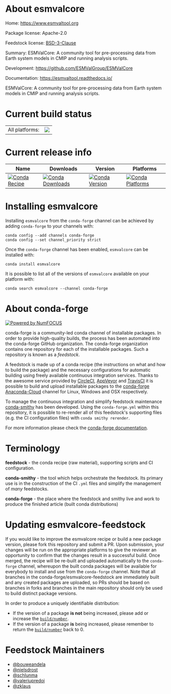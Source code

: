 About esmvalcore
================

Home: https://www.esmvaltool.org

Package license: Apache-2.0

Feedstock license: [BSD-3-Clause](https://github.com/conda-forge/esmvalcore-feedstock/blob/master/LICENSE.txt)

Summary: ESMValCore: A community tool for pre-processing data from Earth system models in CMIP and running analysis scripts.

Development: https://github.com/ESMValGroup/ESMValCore

Documentation: https://esmvaltool.readthedocs.io/

ESMValCore: A community tool for pre-processing data from Earth system models in CMIP and running analysis scripts.

Current build status
====================


<table><tr><td>All platforms:</td>
    <td>
      <a href="https://dev.azure.com/conda-forge/feedstock-builds/_build/latest?definitionId=&branchName=master">
        <img src="https://dev.azure.com/conda-forge/feedstock-builds/_apis/build/status/esmvalcore-feedstock?branchName=master">
      </a>
    </td>
  </tr>
</table>

Current release info
====================

| Name | Downloads | Version | Platforms |
| --- | --- | --- | --- |
| [![Conda Recipe](https://img.shields.io/badge/recipe-esmvalcore-green.svg)](https://anaconda.org/conda-forge/esmvalcore) | [![Conda Downloads](https://img.shields.io/conda/dn/conda-forge/esmvalcore.svg)](https://anaconda.org/conda-forge/esmvalcore) | [![Conda Version](https://img.shields.io/conda/vn/conda-forge/esmvalcore.svg)](https://anaconda.org/conda-forge/esmvalcore) | [![Conda Platforms](https://img.shields.io/conda/pn/conda-forge/esmvalcore.svg)](https://anaconda.org/conda-forge/esmvalcore) |

Installing esmvalcore
=====================

Installing `esmvalcore` from the `conda-forge` channel can be achieved by adding `conda-forge` to your channels with:

```
conda config --add channels conda-forge
conda config --set channel_priority strict
```

Once the `conda-forge` channel has been enabled, `esmvalcore` can be installed with:

```
conda install esmvalcore
```

It is possible to list all of the versions of `esmvalcore` available on your platform with:

```
conda search esmvalcore --channel conda-forge
```


About conda-forge
=================

[![Powered by
NumFOCUS](https://img.shields.io/badge/powered%20by-NumFOCUS-orange.svg?style=flat&colorA=E1523D&colorB=007D8A)](https://numfocus.org)

conda-forge is a community-led conda channel of installable packages.
In order to provide high-quality builds, the process has been automated into the
conda-forge GitHub organization. The conda-forge organization contains one repository
for each of the installable packages. Such a repository is known as a *feedstock*.

A feedstock is made up of a conda recipe (the instructions on what and how to build
the package) and the necessary configurations for automatic building using freely
available continuous integration services. Thanks to the awesome service provided by
[CircleCI](https://circleci.com/), [AppVeyor](https://www.appveyor.com/)
and [TravisCI](https://travis-ci.com/) it is possible to build and upload installable
packages to the [conda-forge](https://anaconda.org/conda-forge)
[Anaconda-Cloud](https://anaconda.org/) channel for Linux, Windows and OSX respectively.

To manage the continuous integration and simplify feedstock maintenance
[conda-smithy](https://github.com/conda-forge/conda-smithy) has been developed.
Using the ``conda-forge.yml`` within this repository, it is possible to re-render all of
this feedstock's supporting files (e.g. the CI configuration files) with ``conda smithy rerender``.

For more information please check the [conda-forge documentation](https://conda-forge.org/docs/).

Terminology
===========

**feedstock** - the conda recipe (raw material), supporting scripts and CI configuration.

**conda-smithy** - the tool which helps orchestrate the feedstock.
                   Its primary use is in the construction of the CI ``.yml`` files
                   and simplify the management of *many* feedstocks.

**conda-forge** - the place where the feedstock and smithy live and work to
                  produce the finished article (built conda distributions)


Updating esmvalcore-feedstock
=============================

If you would like to improve the esmvalcore recipe or build a new
package version, please fork this repository and submit a PR. Upon submission,
your changes will be run on the appropriate platforms to give the reviewer an
opportunity to confirm that the changes result in a successful build. Once
merged, the recipe will be re-built and uploaded automatically to the
`conda-forge` channel, whereupon the built conda packages will be available for
everybody to install and use from the `conda-forge` channel.
Note that all branches in the conda-forge/esmvalcore-feedstock are
immediately built and any created packages are uploaded, so PRs should be based
on branches in forks and branches in the main repository should only be used to
build distinct package versions.

In order to produce a uniquely identifiable distribution:
 * If the version of a package **is not** being increased, please add or increase
   the [``build/number``](https://docs.conda.io/projects/conda-build/en/latest/resources/define-metadata.html#build-number-and-string).
 * If the version of a package **is** being increased, please remember to return
   the [``build/number``](https://docs.conda.io/projects/conda-build/en/latest/resources/define-metadata.html#build-number-and-string)
   back to 0.

Feedstock Maintainers
=====================

* [@bouweandela](https://github.com/bouweandela/)
* [@nielsdrost](https://github.com/nielsdrost/)
* [@schlunma](https://github.com/schlunma/)
* [@valeriupredoi](https://github.com/valeriupredoi/)
* [@zklaus](https://github.com/zklaus/)


